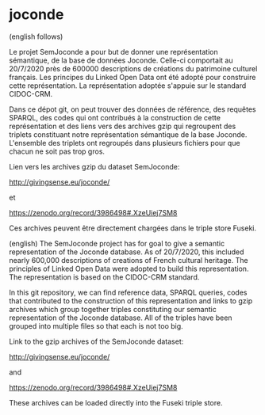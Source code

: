 # joconde

(english follows)

Le projet SemJoconde a pour but de donner une représentation sémantique,  de la base de données Joconde. Celle-ci comportait au 20/7/2020 près de 600000 descriptions de créations du patrimoine culturel français. Les principes du Linked Open Data ont été adopté pour construire cette représentation. La représentation adoptée s'appuie sur le standard CIDOC-CRM.

Dans ce dépot git, on peut trouver des données de référence, des requêtes SPARQL, des codes qui ont contribués à la construction de cette représentation et des liens vers des archives gzip qui regroupent des triplets constituant notre représentation sémantique de la base Joconde. L'ensemble des triplets ont regroupés dans plusieurs fichiers pour que chacun ne soit pas trop gros.

Lien vers les archives gzip du dataset SemJoconde: 

http://givingsense.eu/joconde/

et

https://zenodo.org/record/3986498#.XzeUiej7SM8

Ces archives peuvent être directement chargées dans le triple store Fuseki.

(english)
The SemJoconde project has for goal to give a semantic representation of the Joconde database. As of 20/7/2020, this included nearly 600,000 descriptions of creations of French cultural heritage. The principles of Linked Open Data were adopted to build this representation. The representation is based on the CIDOC-CRM standard.

In this git repository, we can find reference data, SPARQL queries, codes that contributed to the construction of this representation and links to gzip archives which group together triples constituting our semantic representation of the Joconde database. All of the triples have been grouped into multiple files so that each is not too big.

Link to the gzip archives of the SemJoconde dataset: 

http://givingsense.eu/joconde/

and

https://zenodo.org/record/3986498#.XzeUiej7SM8

These archives can be loaded directly into the Fuseki triple store.
